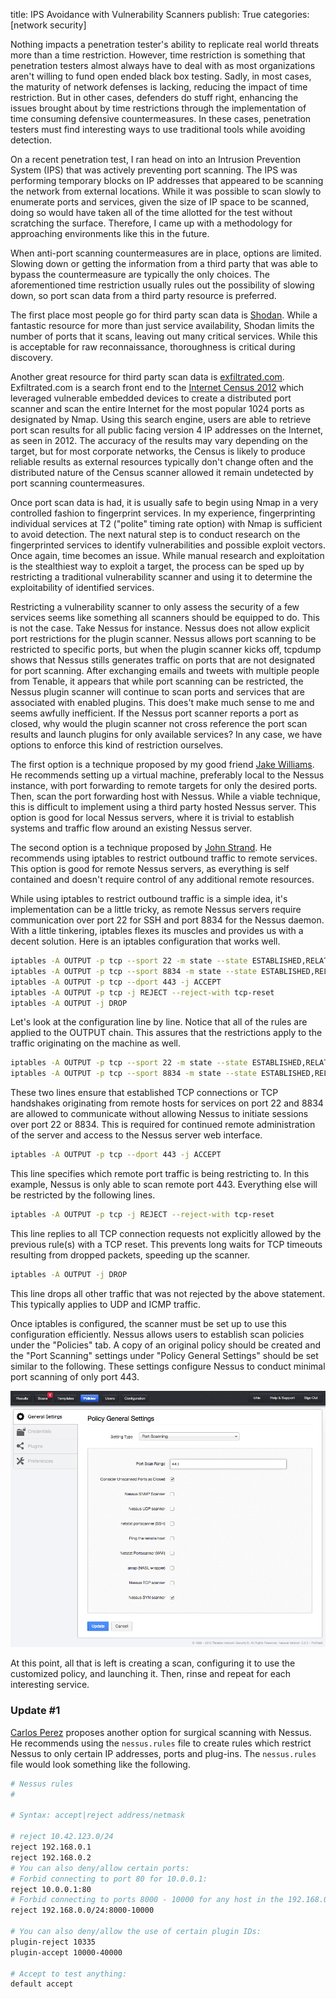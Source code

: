title: IPS Avoidance with Vulnerability Scanners
publish: True
categories: [network security]

Nothing impacts a penetration tester's ability to replicate real world threats more than a time restriction. However, time restriction is something that penetration testers almost always have to deal with as most organizations aren't willing to fund open ended black box testing. Sadly, in most cases, the maturity of network defenses is lacking, reducing the impact of time restriction. But in other cases, defenders do stuff right, enhancing the issues brought about by time restrictions through the implementation of time consuming defensive countermeasures. In these cases, penetration testers must find interesting ways to use traditional tools while avoiding detection.

<!-- READMORE -->

On a recent penetration test, I ran head on into an Intrusion Prevention System (IPS) that was actively preventing port scanning. The IPS was performing temporary blocks on IP addresses that appeared to be scanning the network from external locations. While it was possible to scan slowly to enumerate ports and services, given the size of IP space to be scanned, doing so would have taken all of the time allotted for the test without scratching the surface. Therefore, I came up with a methodology for approaching environments like this in the future.

When anti-port scanning countermeasures are in place, options are limited. Slowing down or getting the information from a third party that was able to bypass the countermeasure are typically the only choices. The aforementioned time restriction usually rules out the possibility of slowing down, so port scan data from a third party resource is preferred. 

The first place most people go for third party scan data is [Shodan](http://www.shodanhq.com/). While a fantastic resource for more than just service availability, Shodan limits the number of ports that it scans, leaving out many critical services. While this is acceptable for raw reconnaissance, thoroughness is critical during discovery.

Another great resource for third party scan data is [exfiltrated.com](http://exfiltrated.com/querystart.php). Exfiltrated.com is a search front end to the [Internet Census 2012](http://internetcensus2012.bitbucket.org/paper.html) which leveraged vulnerable embedded devices to create a distributed port scanner and scan the entire Internet for the most popular 1024 ports as designated by Nmap. Using this search engine, users are able to retrieve port scan results for all public facing version 4 IP addresses on the Internet, as seen in 2012. The accuracy of the results may vary depending on the target, but for most corporate networks, the Census is likely to produce reliable results as external resources typically don't change often and the distributed nature of the Census scanner allowed it remain undetected by port scanning countermeasures.

Once port scan data is had, it is usually safe to begin using Nmap in a very controlled fashion to fingerprint services. In my experience, fingerprinting individual services at T2 ("polite" timing rate option) with Nmap is sufficient to avoid detection. The next natural step is to conduct research on the fingerprinted services to identify vulnerabilities and possible exploit vectors. Once again, time becomes an issue. While manual research and exploitation is the stealthiest way to exploit a target, the process can be sped up by restricting a traditional vulnerability scanner and using it to determine the exploitability of identified services.

Restricting a vulnerability scanner to only assess the security of a few services seems like something all scanners should be equipped to do. This is not the case. Take Nessus for instance. Nessus does not allow explicit port restrictions for the plugin scanner. Nessus allows port scanning to be restricted to specific ports, but when the plugin scanner kicks off, tcpdump shows that Nessus stills generates traffic on ports that are not designated for port scanning. After exchanging emails and tweets with multiple people from Tenable, it appears that while port scanning can be restricted, the Nessus plugin scanner will continue to scan ports and services that are associated with enabled plugins. This does't make much sense to me and seems awfully inefficient. If the Nessus port scanner reports a port as closed, why would the plugin scanner not cross reference the port scan results and launch plugins for only available services? In any case, we have options to enforce this kind of restriction ourselves.

The first option is a technique proposed by my good friend [Jake Williams](https://twitter.com/MalwareJake). He recommends setting up a virtual machine, preferably local to the Nessus instance, with port forwarding to remote targets for only the desired ports. Then, scan the port forwarding host with Nessus. While a viable technique, this is difficult to implement using a third party hosted Nessus server. This option is good for local Nessus servers, where it is trivial to establish systems and traffic flow around an existing Nessus server.

The second option is a technique proposed by [John Strand](https://twitter.com/strandjs). He recommends using iptables to restrict outbound traffic to remote services. This option is good for remote Nessus servers, as everything is self contained and doesn't require control of any additional remote resources.

While using iptables to restrict outbound traffic is a simple idea, it's implementation can be a little tricky, as remote Nessus servers require communication over port 22 for SSH and port 8834 for the Nessus daemon. With a little tinkering, iptables flexes its muscles and provides us with a decent solution. Here is an iptables configuration that works well.

``` bash
iptables -A OUTPUT -p tcp --sport 22 -m state --state ESTABLISHED,RELATED -j ACCEPT
iptables -A OUTPUT -p tcp --sport 8834 -m state --state ESTABLISHED,RELATED -j ACCEPT
iptables -A OUTPUT -p tcp --dport 443 -j ACCEPT
iptables -A OUTPUT -p tcp -j REJECT --reject-with tcp-reset
iptables -A OUTPUT -j DROP
```

Let's look at the configuration line by line. Notice that all of the rules are applied to the OUTPUT chain. This assures that the restrictions apply to the traffic originating on the machine as well.

``` bash
iptables -A OUTPUT -p tcp --sport 22 -m state --state ESTABLISHED,RELATED -j ACCEPT
iptables -A OUTPUT -p tcp --sport 8834 -m state --state ESTABLISHED,RELATED -j ACCEPT
```

These two lines ensure that established TCP connections or TCP handshakes originating from remote hosts for services on port 22 and 8834 are allowed to communicate without allowing Nessus to initiate sessions over port 22 or 8834. This is required for continued remote administration of the server and access to the Nessus server web interface.

``` bash
iptables -A OUTPUT -p tcp --dport 443 -j ACCEPT
```

This line specifies which remote port traffic is being restricting to. In this example, Nessus is only able to scan remote port 443. Everything else will be restricted by the following lines.

``` bash
iptables -A OUTPUT -p tcp -j REJECT --reject-with tcp-reset
```

This line replies to all TCP connection requests not explicitly allowed by the previous rule(s) with a TCP reset. This prevents long waits for TCP timeouts resulting from dropped packets, speeding up the scanner.

``` bash
iptables -A OUTPUT -j DROP
```

This line drops all other traffic that was not rejected by the above statement. This typically applies to UDP and ICMP traffic.

Once iptables is configured, the scanner must be set up to use this configuration efficiently. Nessus allows users to establish scan policies under the "Policies" tab. A copy of an original policy should be created and the "Port Scanning" settings under "Policy General Settings" should be set similar to the following. These settings configure Nessus to conduct minimal port scanning of only port 443.

[![](/static/images/posts/ipsavoid_nessus.png)](/static/images/posts/ipsavoid_nessus.png)

At this point, all that is left is creating a scan, configuring it to use the customized policy, and launching it. Then, rinse and repeat for each interesting service.

### Update #1

[Carlos Perez](https://twitter.com/Carlos_Perez) proposes another option for surgical scanning with Nessus. He recommends using the `nessus.rules` file to create rules which restrict Nessus to only certain IP addresses, ports and plug-ins. The `nessus.rules` file would look something like the following.

``` bash
# Nessus rules
#

# Syntax: accept|reject address/netmask

# reject 10.42.123.0/24
reject 192.168.0.1
reject 192.168.0.2
# You can also deny/allow certain ports:
# Forbid connecting to port 80 for 10.0.0.1:
reject 10.0.0.1:80
# Forbid connecting to ports 8000 - 10000 for any host in the 192.168.0.0/24 subnet:
reject 192.168.0.0/24:8000-10000

# You can also deny/allow the use of certain plugin IDs:
plugin-reject 10335
plugin-accept 10000-40000

# Accept to test anything:
default accept
```
